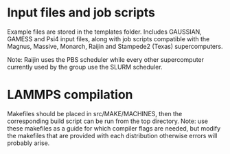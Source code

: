 # Input files and job scripts

Example files are stored in the templates folder. Includes GAUSSIAN, GAMESS and
Psi4 input files, along with job scripts compatible with the Magnus, Massive,
Monarch, Raijin and Stampede2 (Texas) supercomputers.

Note: Raijin uses the PBS scheduler while every other supercomputer currently
used by the group use the SLURM scheduler.

# LAMMPS compilation

Makefiles should be placed in src/MAKE/MACHINES, then the corresponding build script can be
run from the top directory.
Note: use these makefiles as a guide for which compiler flags are needed, but modify the makefiles
that are provided with each distribution otherwise errors will probably arise.
